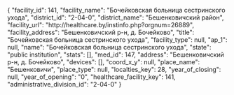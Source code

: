 {
    "facility_id": 141,
    "facility_name": "Бочейковская больница сестринского ухода",
    "district_id": "2-04-0",
    "district_name": "Бешенковичский район",
    "facility_url": "http:\/\/healthcare.by\/instinfo.php?orgnum=26889",
    "facility_address": "Бешенковичский р-н, д. Бочейково",
    "title": "Бочейковская больница сестринского ухода",
    "facility_type": null,
    "ap_1": null,
    "name": "Бочейковская больница сестринского ухода",
    "state": "public institution",
    "stats": [],
    "med_id": 147,
    "address": "Бешенковичский р-н, д. Бочейково",
    "devices": [],
    "coord_x_y": null,
    "place_name": "Бешенковичи",
    "place_type": null,
    "localties_key": 28,
    "year_of_closing": null,
    "year_of_opening": "0",
    "healthcare_facility_key": 141,
    "administrative_division_id": "2-04-0"
}